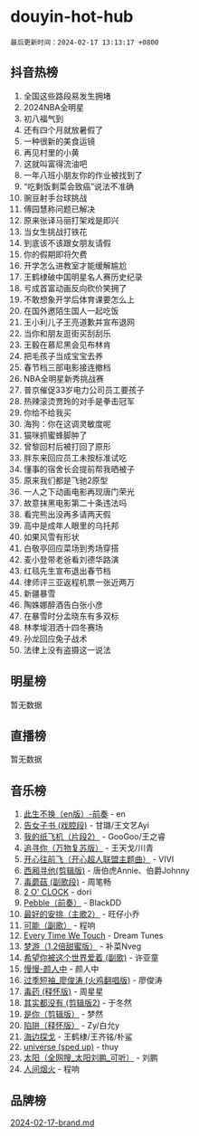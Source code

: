 # douyin-hot-hub

`最后更新时间：2024-02-17 13:13:17 +0800`

## 抖音热榜

1. 全国这些路段易发生拥堵
1. 2024NBA全明星
1. 初八福气到
1. 还有四个月就放暑假了
1. 一种很新的美食运镜
1. 再见村里的小黄
1. 这就叫富得流油吧
1. 一年八班小朋友你的作业被找到了
1. “吃剩饭剩菜会致癌”说法不准确
1. 豌豆射手台球挑战
1. 傅园慧称问题已解决
1. 原来张译马丽打架戏是即兴
1. 当女生挑战打铁花
1. 到底该不该跟女朋友请假
1. 你的假期即将欠费
1. 开学怎么进教室才能缓解尴尬
1. 王鹤棣破中国明星名人赛历史纪录
1. 亏成首富动画反向砍价笑拥了
1. 不敢想象开学后体育课要怎么上
1. 在国外邀陌生国人一起吃饭
1. 王小利儿子王亮道歉并宣布退网
1. 当你和朋友逛街买刮刮乐
1. 王毅在慕尼黑会见布林肯
1. 把毛孩子当成宝宝去养
1. 春节档三部电影接连撤档
1. NBA全明星新秀挑战赛
1. 普京催促33岁电力公司员工要孩子
1. 热辣滚烫贾玲的对手是拳击冠军
1. 你给不给我买
1. 海狗：你在这调灵敏度呢
1. 猫咪抓蜜蜂脚肿了
1. 曾黎回村后被打回了原形
1. 胖东来回应员工未按标准试吃
1. 懂事的宿舍长会提前帮我晒被子
1. 原来我们都是飞驰2原型
1. 一人之下动画电影再现唐门荣光
1. 故意抹黑电影第二十条违法吗
1. 看完熊出没再多请两天假
1. 高中是成年人眼里的乌托邦
1. 如果风雪有形状
1. 白敬亭回应菜场到秀场穿搭
1. 麦小登带老爸看刘德华路演
1. 红毯先生宣布退出春节档
1. 律师评三亚返程机票一张近两万
1. 新疆暴雪
1. 陶姝娜醉酒告白张小彦
1. 在暴雪时分孟晓东有多双标
1. 林孝埈泪洒十四冬赛场
1. 孙龙回应兔子战术
1. 法律上没有盗摄这一说法

## 明星榜

暂无数据

## 直播榜

暂无数据

## 音乐榜

1. [此生不换（en版）-前奏](https://sf3-cdn-tos.douyinstatic.com/obj/tos-cn-ve-2774/oMDvUGwhKrKYDEqXiMYEwxZqBWIJFA92CiLAO) - en
1. [告女子书 (戏腔段)](https://sf5-hl-cdn-tos.douyinstatic.com/obj/tos-cn-ve-2774/osCCzFxWgstBDi92ZfBB4ht7gQENBmQMAl0eI6) - 甘璐/王文艺Ayi
1. [我的纸飞机（片段2）](https://sf3-cdn-tos.douyinstatic.com/obj/tos-cn-ve-2774/oM2ZrKcg2CD5AeRB2gkeXOFB1IxAGJdZPazYHf) - GooGoo/王之睿
1. [追寻你（万物复苏版）](https://sf5-hl-cdn-tos.douyinstatic.com/obj/tos-cn-ve-2774/oYeAZJsbjIDit9APmBg8u6uDUQnHmoCf3gbo74) - 王天戈/川青
1. [开心往前飞（开心超人联盟主题曲）](https://sf5-hl-cdn-tos.douyinstatic.com/obj/tos-cn-ve-2774/9d8fb7c82cf1421fb93a9fe925275e0a) - VIVI
1. [西厢寻他(剪辑版)](https://sf3-cdn-tos.douyinstatic.com/obj/tos-cn-ve-2774/oUsAVfAQKlRNxEv5qxvIB8o5qmIWUcXbzJKJhw) - 唐伯虎Annie、伯爵Johnny
1. [毒蘑菇 (副歌段)](https://sf6-cdn-tos.douyinstatic.com/obj/tos-cn-ve-2774/ocDEUsfdLjxnlFXtfogBCiQCEqYB7QZgZ8VViM) - 周笔畅
1. [2 O' CLOCK](https://sf3-cdn-tos.douyinstatic.com/obj/tos-cn-ve-2774/oIUBICeqlYQHTigCBOnCMlwBZJkgiBjt1oDfbg) - dori
1. [Pebble（前奏）](https://sf3-cdn-tos.douyinstatic.com/obj/tos-cn-ve-2774/5e6913036e674b34b92df6abd1361f00) - BlackDD
1. [最好的安排（主歌2）](https://sf5-hl-cdn-tos.douyinstatic.com/obj/tos-cn-ve-2774/oMMZX1DuHpMwgoDztBmZswgQnbCeeANZxBHkFY) - 旺仔小乔
1. [可能（副歌）](https://sf6-cdn-tos.douyinstatic.com/obj/tos-cn-ve-2774/cde1731888894259b333569393c2fb51) - 程响
1. [Every Time We Touch](https://sf5-hl-cdn-tos.douyinstatic.com/obj/tos-cn-ve-2774/ogN6lUKQeBBfEVhIOMikG1CcJjugxk1tztZyhP) - Dream Tunes
1. [梦游（1.2倍甜蜜版）](https://sf6-cdn-tos.douyinstatic.com/obj/tos-cn-ve-2774/o4gyAUm8hwufoEABmwVIiQtHsFuGzAEEWtNMzo) - 补菜Nveg
1. [希望你被这个世界爱着 (副歌)](https://sf3-cdn-tos.douyinstatic.com/obj/tos-cn-ve-2774/oUHCmWQfZlE3QQBKBeD8rCFLpJzPgCpImhsxMt) - 许亚童
1. [慢慢-颜人中](https://sf5-hl-cdn-tos.douyinstatic.com/obj/tos-cn-ve-2774/ocjHNfBXdBxQNC8ZGAeoLMFTUgtBg8bkExunDC) - 颜人中
1. [过季短袖_廖俊涛 (火鸡翻唱版)](https://sf3-cdn-tos.douyinstatic.com/obj/tos-cn-ve-2774/ogQVJl0tRBKxQgZji7YClFEBrVDeHpPTWfCZbQ) - 廖俊涛
1. [毒药 (释怀版)](https://sf5-hl-cdn-tos.douyinstatic.com/obj/tos-cn-ve-2774/oYILMEAzspdZBIzy4frJNB8ZHPHWAhiwowd4Ad) - 周星星
1. [其实都没有 (剪辑版2)](https://sf6-cdn-tos.douyinstatic.com/obj/tos-cn-ve-2774/oEBNQenHZtBhxYjGgUDQk0BCHTigQafgFlbQ7k) - 于冬然
1. [是你（剪辑版）](https://sf5-hl-cdn-tos.douyinstatic.com/obj/tos-cn-ve-2774/46019dae783c4c969944217fe1cfafc4) - 梦然
1. [陷阱（释怀版）](https://sf5-hl-cdn-tos.douyinstatic.com/obj/tos-cn-ve-2774/oE8C21LeZrzKLDFfQYgMzx4GAIHageG5IzayY7) - Zy/白允y
1. [海边探戈](https://sf6-cdn-tos.douyinstatic.com/obj/tos-cn-ve-2774/os9gE0VQCGqt6VQkZDyBBYvfSDY0QFe3vVmubn) - 王鹤棣/王齐铭/朴鲨
1. [universe (sped up)](https://sf5-hl-cdn-tos.douyinstatic.com/obj/tos-cn-ve-2774/oIQnurQLDCsdYeegkM4CKuVb23MZBXtX6QB8bv) - thuy
1. [太阳（全网搜_太阳刘鹏_可听）](https://sf5-hl-cdn-tos.douyinstatic.com/obj/tos-cn-ve-2774/ogWbyIQnlBFImVbeDocRdCIYtBHlbJXgfZMvgz) - 刘鹏
1. [人间烟火](https://sf5-hl-cdn-tos.douyinstatic.com/obj/tos-cn-ve-2774/947983139f35446684610238bba8e7a9) - 程响

## 品牌榜

[2024-02-17-brand.md](2024-02-17-brand.md)
